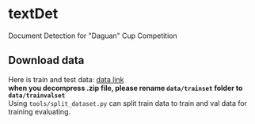 # textDet
Document Detection for "Daguan" Cup Competition
## Download data
Here is train and test data: [data link](https://challenge.datacastle.cn/v3/cmptDetail.html?id=824)<br/>
**when you decompress .zip file, please rename `data/trainset` folder to `data/trainvalset`**<br/>
Using `tools/split_dataset.py` can split train data to train and val data for training evaluating.